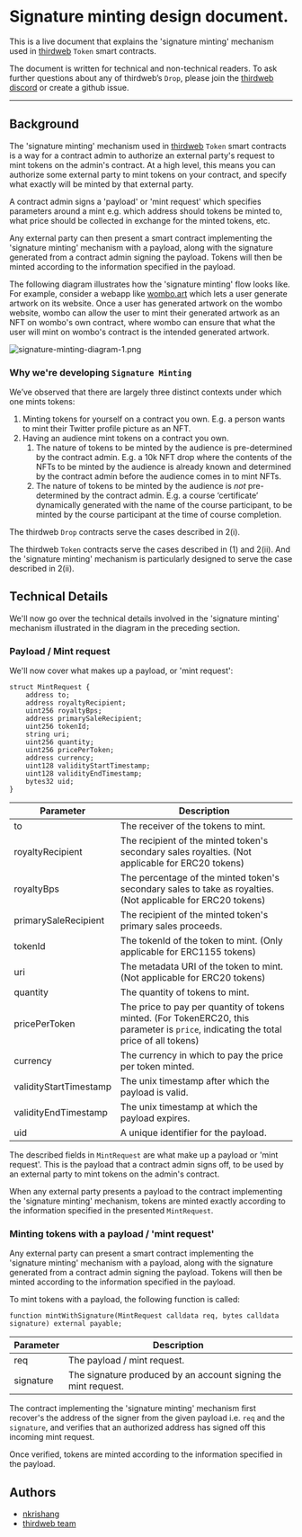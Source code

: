 # Signature minting design document.

This is a live document that explains the 'signature minting' mechanism used in [thirdweb](https://thirdweb.com/) `Token` smart contracts.

The document is written for technical and non-technical readers. To ask further questions about any of thirdweb’s `Drop`, please join the [thirdweb discord](https://discord.gg/thirdweb) or create a github issue.

---

## Background

The 'signature minting' mechanism used in [thirdweb](https://thirdweb.com/) `Token` smart contracts is a way for a contract admin to
authorize an external party's request to mint tokens on the admin's contract. At a high level, this means you can authorize some external party to mint tokens on your contract, and specify what exactly will be minted by that external party.

A contract admin signs a 'payload' or 'mint request' which specifies parameters around a mint e.g. which address should tokens be minted to, what price should be collected in exchange for the minted tokens, etc.

Any external party can then present a smart contract implementing the 'signature minting' mechanism with a payload, along with the signature generated from a contract admin signing the payload. Tokens will then be minted according to the information specified in the payload.

The following diagram illustrates how the 'signature minting' flow looks like. For example, consider a webapp like [wombo.art](https://www.wombo.art/) which lets a user generate artwork on its website. Once a user has generated artwork on the wombo website, wombo can allow the user to mint their generated artwork as an NFT on wombo's own contract, where wombo can ensure that what the user will mint on wombo's contract is the intended generated artwork.

![signature-minting-diagram-1.png](/assets/signature-minting-diag-1.png)

### Why we're developing `Signature Minting`

We’ve observed that there are largely three distinct contexts under which one mints tokens:

1. Minting tokens for yourself on a contract you own. E.g. a person wants to mint their Twitter profile picture as an NFT.
2. Having an audience mint tokens on a contract you own.
   1. The nature of tokens to be minted by the audience is pre-determined by the contract admin. E.g. a 10k NFT drop where the contents of the NFTs to be minted by the audience is already known and determined by the contract admin before the audience comes in to mint NFTs.
   2. The nature of tokens to be minted by the audience is _not_ pre-determined by the contract admin. E.g. a course ‘certificate’ dynamically generated with the name of the course participant, to be minted by the course participant at the time of course completion.

The thirdweb `Drop` contracts serve the cases described in 2(i).

The thirdweb `Token` contracts serve the cases described in (1) and 2(ii). And the 'signature minting' mechanism is particularly designed to serve the case described in 2(ii).

## Technical Details

We'll now go over the technical details involved in the 'signature minting' mechanism illustrated in the diagram in the preceding section.

### Payload / Mint request

We'll now cover what makes up a payload, or 'mint request':

```solidity
struct MintRequest {
    address to;
    address royaltyRecipient;
    uint256 royaltyBps;
    address primarySaleRecipient;
    uint256 tokenId;
    string uri;
    uint256 quantity;
    uint256 pricePerToken;
    address currency;
    uint128 validityStartTimestamp;
    uint128 validityEndTimestamp;
    bytes32 uid;
}
```

| Parameter              | Description                                                                                                                           |
| ---------------------- | ------------------------------------------------------------------------------------------------------------------------------------- |
| to                     | The receiver of the tokens to mint.                                                                                                   |
| royaltyRecipient       | The recipient of the minted token's secondary sales royalties. (Not applicable for ERC20 tokens)                                      |
| royaltyBps             | The percentage of the minted token's secondary sales to take as royalties. (Not applicable for ERC20 tokens)                          |
| primarySaleRecipient   | The recipient of the minted token's primary sales proceeds.                                                                           |
| tokenId                | The tokenId of the token to mint. (Only applicable for ERC1155 tokens)                                                                |
| uri                    | The metadata URI of the token to mint. (Not applicable for ERC20 tokens)                                                              |
| quantity               | The quantity of tokens to mint.                                                                                                       |
| pricePerToken          | The price to pay per quantity of tokens minted. (For TokenERC20, this parameter is `price`, indicating the total price of all tokens) |
| currency               | The currency in which to pay the price per token minted.                                                                              |
| validityStartTimestamp | The unix timestamp after which the payload is valid.                                                                                  |
| validityEndTimestamp   | The unix timestamp at which the payload expires.                                                                                      |
| uid                    | A unique identifier for the payload.                                                                                                  |

The described fields in `MintRequest` are what make up a payload or 'mint request'. This is the payload that a contract admin signs off, to be used by an external party to mint tokens on the admin's contract.

When any external party presents a payload to the contract implementing the 'signature minting' mechanism, tokens are minted exactly according to the information specified in the presented `MintRequest`.

### Minting tokens with a payload / 'mint request'

Any external party can present a smart contract implementing the 'signature minting' mechanism with a payload, along with the signature generated from a contract admin signing the payload. Tokens will then be minted according to the information specified in the payload.

To mint tokens with a payload, the following function is called:

```solidity
function mintWithSignature(MintRequest calldata req, bytes calldata signature) external payable;
```

| Parameter | Description                                                    |
| --------- | -------------------------------------------------------------- |
| req       | The payload / mint request.                                    |
| signature | The signature produced by an account signing the mint request. |

The contract implementing the 'signature minting' mechanism first recover's the address of the signer from the given payload i.e. `req` and the `signature`, and verifies that an authorized address has signed off this incoming mint request.

Once verified, tokens are minted according to the information specified in the payload.

## Authors

- [nkrishang](https://github.com/nkrishang)
- [thirdweb team](https://github.com/thirdweb-dev)
